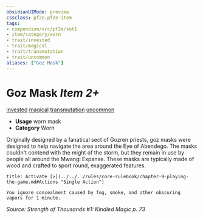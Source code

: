 ```yaml
---
obsidianUIMode: preview
cssclass: pf2e,pf2e-item
tags:
- compendium/src/pf2e/sot1
- item/category/worn
- trait/invested
- trait/magical
- trait/transmutation
- trait/uncommon
aliases: ["Goz Mask"]
---
```

# Goz Mask *Item 2+*  
[invested](../../../rules/traits/invested.md)  [magical](../../../rules/traits/magical.md)  [transmutation](../../../rules/traits/transmutation.md)  [uncommon](../../../rules/traits/uncommon.md)  

- **Usage** worn mask
- **Category** Worn

Originally designed by a fanatical sect of Gozren priests, goz masks were designed to help navigate the area around the Eye of Abendego. The masks couldn't contend with the might of the storm, but they remain in use by people all around the Mwangi Expanse. These masks are typically made of wood and crafted to sport round, exaggerated features.

```ad-embed-ability
title: Activate [>](../../../rules/core-rulebook/chapter-9-playing-the-game.md#Actions "Single Action")

You ignore concealment caused by fog, smoke, and other obscuring vapors for 1 minute.
```

*Source: Strength of Thousands #1: Kindled Magic p. 73*
